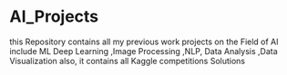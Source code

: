 # AI_Projects
this Repository contains all my previous work projects on the Field of AI include ML Deep Learning ,Image Processing ,NLP, Data Analysis ,Data Visualization  also, it contains all  Kaggle competitions Solutions 
